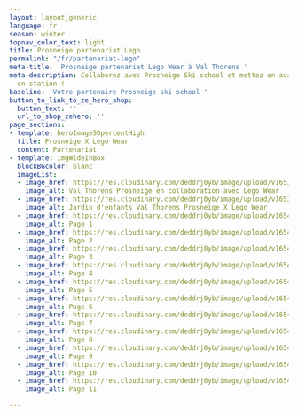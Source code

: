 ```yaml
---
layout: layout_generic
language: fr
season: winter
topnav_color_text: light
title: Prosneige partenariat Lego
permalink: "/fr/partenariat-lego"
meta-title: 'Prosneige partenariat Lego Wear à Val Thorens '
meta-description: Collaborez avec Prosneige Ski school et mettez en avant votre marque
  en station !
baseline: 'Votre partenaire Prosneige ski school '
button_to_link_to_ze_hero_shop:
  button_text: ''
  url_to_shop_zehero: ''
page_sections:
- template: heroImage50percentHigh
  title: Prosneige X Lego Wear
  content: Partenariat
- template: imgWideInBox
  blockBGcolor: blanc
  imageList:
  - image_href: https://res.cloudinary.com/deddrj0yb/image/upload/v1653290970/website/Partenaires/Lego/Partenaire_jardin_enfant2.jpg
    image_alt: Val Thorens Prosneige en collaboration avec Lego Wear
  - image_href: https://res.cloudinary.com/deddrj0yb/image/upload/v1653290968/website/Partenaires/Lego/Partenaire_jardin_enfant.jpg
    image_alt: Jardin d'enfants Val Thorens Prosneige X Lego Wear
  - image_href: https://res.cloudinary.com/deddrj0yb/image/upload/v1654167862/website/Partenaires/Lego/presentation/Prosneigelego_partenaship_proposal_2-1_page-0001.jpg
    image_alt: Page 1
  - image_href: https://res.cloudinary.com/deddrj0yb/image/upload/v1654167862/website/Partenaires/Lego/presentation/Prosneigelego_partenaship_proposal_2-2_page-0001.jpg
    image_alt: Page 2
  - image_href: https://res.cloudinary.com/deddrj0yb/image/upload/v1654167863/website/Partenaires/Lego/presentation/Prosneigelego_partenaship_proposal_2-3_page-0001.jpg
    image_alt: Page 3
  - image_href: https://res.cloudinary.com/deddrj0yb/image/upload/v1654167862/website/Partenaires/Lego/presentation/Prosneigelego_partenaship_proposal_2-4_page-0001.jpg
    image_alt: Page 4
  - image_href: https://res.cloudinary.com/deddrj0yb/image/upload/v1654167862/website/Partenaires/Lego/presentation/Prosneigelego_partenaship_proposal_2-5_page-0001.jpg
    image_alt: Page 5
  - image_href: https://res.cloudinary.com/deddrj0yb/image/upload/v1654167863/website/Partenaires/Lego/presentation/Prosneigelego_partenaship_proposal_2-7_page-0001.jpg
    image_alt: Page 6
  - image_href: https://res.cloudinary.com/deddrj0yb/image/upload/v1654167863/website/Partenaires/Lego/presentation/Prosneigelego_partenaship_proposal_2-6_page-0001.jpg
    image_alt: Page 7
  - image_href: https://res.cloudinary.com/deddrj0yb/image/upload/v1654167863/website/Partenaires/Lego/presentation/Prosneigelego_partenaship_proposal_2-8_page-0001.jpg
    image_alt: Page 8
  - image_href: https://res.cloudinary.com/deddrj0yb/image/upload/v1654167862/website/Partenaires/Lego/presentation/Prosneigelego_partenaship_proposal_2-9_page-0001.jpg
    image_alt: Page 9
  - image_href: https://res.cloudinary.com/deddrj0yb/image/upload/v1654167863/website/Partenaires/Lego/presentation/Prosneigelego_partenaship_proposal_2-10_page-0001.jpg
    image_alt: Page 10
  - image_href: https://res.cloudinary.com/deddrj0yb/image/upload/v1654167863/website/Partenaires/Lego/presentation/Prosneigelego_partenaship_proposal_2-11_page-0001.jpg
    image_alt: Page 11

---
```


